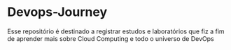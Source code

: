 # Devops-Journey
Esse repositório é destinado a registrar estudos e laboratórios que fiz a fim de aprender mais sobre Cloud Computing e todo o universo de DevOps
